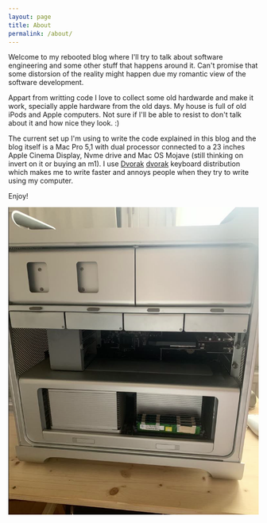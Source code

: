 ```yaml
---
layout: page
title: About
permalink: /about/
---
```


Welcome to my rebooted blog where I'll try to talk about software engineering and some other stuff that happens around it. Can't promise that some distorsion of the reality might happen due my romantic view of the software development. 

Appart from writting code I love to collect some old hardwarde and make it work, specially apple hardware from the old days. My house is full of old iPods and Apple computers. Not sure if I'll be able to resist to don't talk about it and how nice they look. :) 

The current set up I'm using to write the code explained in this blog and the blog itself is a Mac Pro 5,1 with dual processor connected to a 23 inches Apple Cinema Display, Nvme drive and Mac OS Mojave (still thinking on invert on it or buying an m1). I use [Dvorak] [dvorak] keyboard distribution which makes me to write faster and annoys people when they try to write using my computer.

Enjoy!

![My beloved mac](/assets/mac.png)

[dvorak]: https://en.wikipedia.org/wiki/Dvorak_keyboard_layout